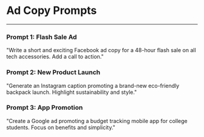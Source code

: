 # Ad Copy Prompts

---

### Prompt 1: Flash Sale Ad
"Write a short and exciting Facebook ad copy for a 48-hour flash sale on all tech accessories. Add a call to action."

### Prompt 2: New Product Launch
"Generate an Instagram caption promoting a brand-new eco-friendly backpack launch. Highlight sustainability and style."

### Prompt 3: App Promotion
"Create a Google ad promoting a budget tracking mobile app for college students. Focus on benefits and simplicity."

